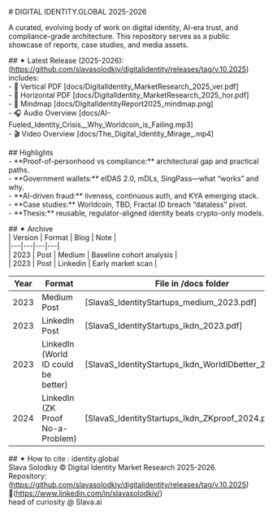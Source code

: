 \# DIGITAL IDENTITY.GLOBAL  2025-2026

A curated, evolving body of work on digital identity, AI-era trust, and compliance-grade architecture. This repository serves as a public showcase of reports, case studies, and media assets.

\#\# ✦ Latest Release (2025-2026): (https://github.com/slavasolodkiy/digitalidentity/releases/tag/v.10.2025) includes:  
\- 📄 Vertical PDF \[docs/DigitalIdentity\_MarketResearch\_2025\_ver.pdf\]    
\- 📄 Horizontal PDF \[docs/DigitalIdentity\_MarketResearch\_2025\_hor.pdf\]    
\- 🧠 Mindmap \[docs/DigitalIdentityReport2025\_mindmap.png\]  
\- 🎧 Audio Overview \[docs/AI-Fueled\_Identity\_Crisis\_\_Why\_Worldcoin\_is\_Failing.mp3\]    
\- 🎬 Video Overview \[docs/The\_Digital\_Identity\_Mirage\_.mp4\]

\#\# Highlights  
\- \*\*Proof-of-personhood vs compliance:\*\* architectural gap and practical paths.  
\- \*\*Government wallets:\*\* eIDAS 2.0, mDLs, SingPass—what “works” and why.  
\- \*\*AI-driven fraud:\*\* liveness, continuous auth, and KYA emerging stack.  
\- \*\*Case studies:\*\* Worldcoin, TBD, Fractal ID breach “dataless” pivot.  
\- \*\*Thesis:\*\* reusable, regulator-aligned identity beats crypto-only models.

\#\# ✦ Archive  
| Version | Format | Blog | Note |  
|---|---|---|---|  
| 2023 | Post | Medium | Baseline cohort analysis |  
| 2023 | Post | Linkedin | Early market scan |

| Year | Format | File in /docs folder |  
|------|--------|------|  
| 2023 | Medium Post | \[SlavaS\_IdentityStartups\_medium\_2023.pdf\] |  
| 2023 | LinkedIn Post | \[SlavaS\_IdentityStartups\_Ikdn\_2023.pdf\] |  
| 2023 | LinkedIn (World ID could be better) | \[SlavaS\_IdentityStartups\_Ikdn\_WorldIDbetter\_2023.pdf\] |  
| 2024 | LinkedIn (ZK Proof No-a-Problem) | \[SlavaS\_IdentityStartups\_Ikdn\_ZKproof\_2024.pdf\] |

\#\# ✦ How to cite : identity.global  
Slava Solodkiy © Digital Identity Market Research 2025-2026.    
Repository: (https://github.com/slavasolodkiy/digitalidentity/releases/tag/v.10.2025)  
🔗(https://www.linkedin.com/in/slavasolodkiy/)    
head of curiosity @ Slava.ai